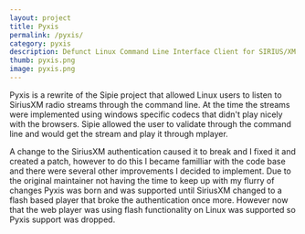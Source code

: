 ```yaml
---
layout: project
title: Pyxis
permalink: /pyxis/
category: pyxis
description: Defunct Linux Command Line Interface Client for SIRIUS/XM Radio Streaming.
thumb: pyxis.png
image: pyxis.png
---
```


Pyxis is a rewrite of the Sipie project that allowed Linux users to listen to SiriusXM radio streams through the command line. At the time the streams were implemented using windows specific codecs that didn't play nicely with the browsers. Sipie allowed the user to validate through the command line and would get the stream and play it through mplayer.

A change to the SiriusXM authentication caused it to break and I fixed it and created a patch, however to do this I became familliar with the code base and there were several other improvements I decided to implement. Due to the original maintainer not having the time to keep up with my flurry of changes Pyxis was born and was supported until SiriusXM changed to a flash based player that broke the authentication once more. However now that the web player was using flash functionality on Linux was supported so Pyxis support was dropped.